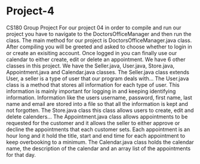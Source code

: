 # Project-4
CS180 Group Project 
For our project 04 in order to compile and run our project you have to navigate to the DoctorsOfficeManager and then run the class. 
The main method for our project is DoctorsOfficeManager.java class. After compiling you will be greeted and asked to choose whether to login in or create an exisiting account. Once logged in you can finally use our calendar to either create, edit or delete an appointment. 
We have 6 other classes in this project. We have the Seller.java, User.java, Store.java, Appointment.java and Calendar.java classes. 
The Seller.java class extends User, a seller is a type of user that our program deals with...
The User.java class is a method that stores all information for each type of user. This information is mainly important for logging in and keeping identifying information. Information like the users username, password, first name, last name and email are stored into a file so that all the information is kept and not forgotten. 
The Store.java class this class allows users to create, edit and delete calenders...
The Appointment.java class allows appointments to be requested for the customer and it allows the seller to either approve or decline the appointments that each customer sets. Each appointment is an hour long and it hold the title, start and end time for each appointment to keep overbooking to a minimum. 
The Calendar.java class holds the calendar name, the description of the calendar and an array list of the appointments for that day. 

